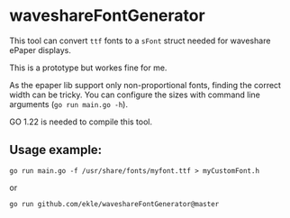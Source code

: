 # waveshareFontGenerator

This tool can convert `ttf` fonts to a `sFont` struct needed for waveshare ePaper displays.

This is a prototype but workes fine for me.

As the epaper lib support only non-proportional fonts, finding the correct width can be tricky.
You can configure the sizes with command line arguments (`go run main.go -h`).

GO 1.22 is needed to compile this tool.

## Usage example:

`go run main.go -f /usr/share/fonts/myfont.ttf > myCustomFont.h`

or

`go run github.com/ekle/waveshareFontGenerator@master`
